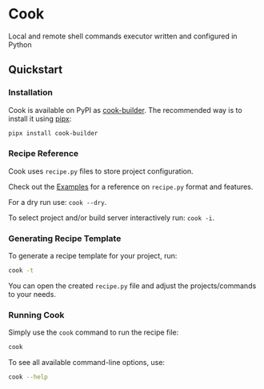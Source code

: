 # Cook

Local and remote shell commands executor written and configured in Python

## Quickstart

### Installation

Cook is available on PyPI as [cook-builder](https://pypi.org/project/cook-builder/).
The recommended way is to install it using [pipx](https://pipx.pypa.io/stable/):

```bash
pipx install cook-builder
```

### Recipe Reference

Cook uses `recipe.py` files to store project configuration.

Check out the [Examples](examples/) for a reference on `recipe.py` format and features.

For a dry run use: `cook --dry`.

To select project and/or build server interactively run: `cook -i`.

### Generating Recipe Template

To generate a recipe template for your project, run:

```bash
cook -t
```

You can open the created `recipe.py` file and adjust the projects/commands to your needs.

### Running Cook

Simply use the `cook` command to run the recipe file:

```bash
cook
```

To see all available command-line options, use:

```bash
cook --help
```
